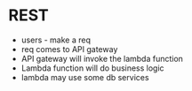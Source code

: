 # REST

- users - make a req
- req comes to API gateway
- API gateway will invoke the lambda function
- Lambda function will do business logic
- lambda may use some db services
